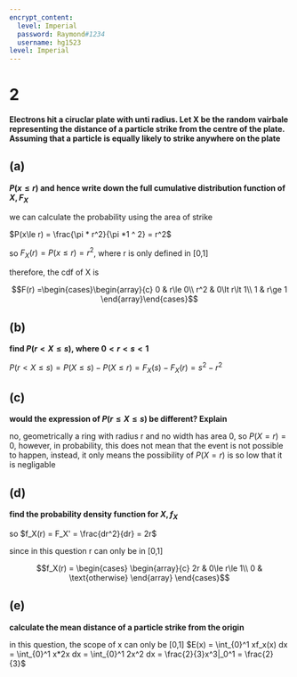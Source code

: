 ```yaml
---
encrypt_content:
  level: Imperial
  password: Raymond#1234
  username: hg1523
level: Imperial
---
```

# 2

**Electrons hit a ciruclar plate with unti radius. Let X be the random vairbale representing the distance of a particle strike from the centre of the plate. Assuming that a particle is equally likely to strike anywhere on the plate**

## (a)
**$P(x\le r)$ and hence write down the full cumulative distribution function of $X, F_X$**

we can calculate the probability using the area of strike

$P(x\le r) = \frac{\pi * r^2}{\pi *1 ^ 2} = r^2$

so $F_X(r) = P(x\le r) =  r^2$, where r is only defined in [0,1]

therefore, the cdf of X is 

$$F(r) =\begin{cases}\begin{array}{c}
0 & r\le 0\\
r^2 & 0\lt r\lt 1\\
1 & r\ge 1
\end{array}\end{cases}$$

## (b)
**find $P(r< X\le s)$, where $0< r < s < 1$**

$P(r<X\le s) = P(X\le s) - P(X\le r) = F_X(s) - F_X(r) = s^2 - r^2$

## (c)
**would the expression of $P(r\le X\le s)$ be different? Explain**

no, geometrically a ring with radius r and no width has area 0, so $P(X = r) = 0$, however, in probability, this does not mean that the event is not possible to happen, instead, it only means the possibility of $P(X = r)$ is so low that it is negligable

## (d)
**find the probability density function for $X, f_X$**

so $f_X(r) = F_X' = \frac{dr^2}{dr} = 2r$

since in this question r can only be in [0,1]

$$f_X(r) = \begin{cases}
\begin{array}{c}
2r & 0\le r\le 1\\
0 & \text{otherwise}
\end{array}
\end{cases}$$


## (e)
**calculate the mean distance of a particle strike from the origin**

in this question, the scope of x can only be [0,1]
$E(x) = \int_{0}^1 xf_x(x) dx = \int_{0}^1 x*2x dx = \int_{0}^1 2x^2 dx = \frac{2}{3}x^3|_0^1 = \frac{2}{3}$

